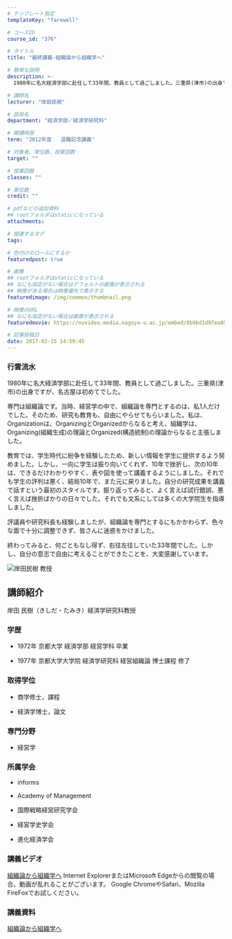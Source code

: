 ```yaml
---
# テンプレート指定
templateKey: "farewell"

# コースID
course_id: "376"

# タイトル
title: "最終講義-組織論から組織学へ"

# 簡単な説明
description: >-
  1980年に名大経済学部に赴任して33年間、教員として過ごしました。三重県(津市)の出身ですが、名古屋は初めてでした。専門は組織論です。当時、経営学の中で、組織論を専門とするのは、私1人だ...

# 講師名
lecturer: "岸田民樹"

# 部局名
department: "経済学部／経済学研究科"

# 開講時限
term: "2012年度	退職記念講義"

# 対象者、単位数、授業回数
target: ""

# 授業回数
classes: ""

# 単位数
credit: ""

# pdfなどの追加資料
## rootフォルダはstaticになっている
attachments: 

# 関連するタグ
tags:

# 色付けのロールにするか
featuredpost: true

# 画像
## rootフォルダはstaticになっている
## なにも指定がない場合はデフォルトの画像が表示される
## 映像がある場合は映像優先で表示する
featuredimage: /img/common/thumbnail.png

# 映像のURL
## なにも指定がない場合は画像が表示される
featuredmovie: https://nuvideo.media.nagoya-u.ac.jp/embed/8b9bd1d97ea85be85fcf67387df23f8540b93449

# 記事投稿日
date: 2017-02-15 14:59:45
---
```


### 行雲流水


1980年に名大経済学部に赴任して33年間、教員として過ごしました。三重県(津市)の出身ですが、名古屋は初めてでした。

専門は組織論です。当時、経営学の中で、組織論を専門とするのは、私1人だけでした。そのため、研究も教育も、自由にやらせてもらいました。私は、Organizationは、OrganizingとOrganizedからなると考え、組織学は、 Organizing(組織生成)の理論とOrganized(構造統制)の理論からなると主張しました。

教育では、学生時代に紛争を経験したため、新しい情報を学生に提供するよう努めました。しかし、一向に学生は振り向いてくれず、10年で挫折し、次の10年は、できるだけわかりやすく、表や図を使って講義するようにしました。それでも学生の評判は悪く、結局10年で、また元に戻りました。自分の研究成果を講義で話すという最初のスタイルです。振り返ってみると、よく言えば試行錯誤、悪く言えば挫折ばかりの日々でした。それでも文系にしては多くの大学院生を指導しました。

評議員や研究科長も経験しましたが、組織論を専門とするにもかかわらず、色々な面で十分に調整できず、皆さんに迷惑をかけました。

終わってみると、何ごともなし得ず、右往左往していた33年間でした。しかし、自分の意志で自由に考えることができたことを、大変感謝しています。


![岸田民樹 教授](/files/376/s_H24kishida_facephoto.jpg) 

## 講師紹介


岸田 民樹（きしだ・たみき）経済学研究科教授


### 学歴



* 1972年 京都大学 経済学部 経営学科 卒業

* 1977年 京都大学大学院 経済学研究科 経営組織論 博士課程 修了


### 取得学位



* 商学修士，課程

* 経済学博士，論文


### 専門分野



* 経営学


### 所属学会



* informs

* Academy of Management

* 国際戦略経営研究学会

* 経営学史学会
* 進化経済学会


### 講義ビデオ


[組織論から組織学へ](https://nuvideo.media.nagoya-u.ac.jp/embed/6dbeef9a4f22e2b66ed35495b8043209f18fa905)
Internet ExplorerまたはMicrosoft Edgeからの閲覧の場合、動画が乱れることがございます。
Google ChromeやSafari、Mozilla FireFoxでお試しください。


### 講義資料


[組織論から組織学へ](/files/376/H24kishidaLL_materials.pdf) 
